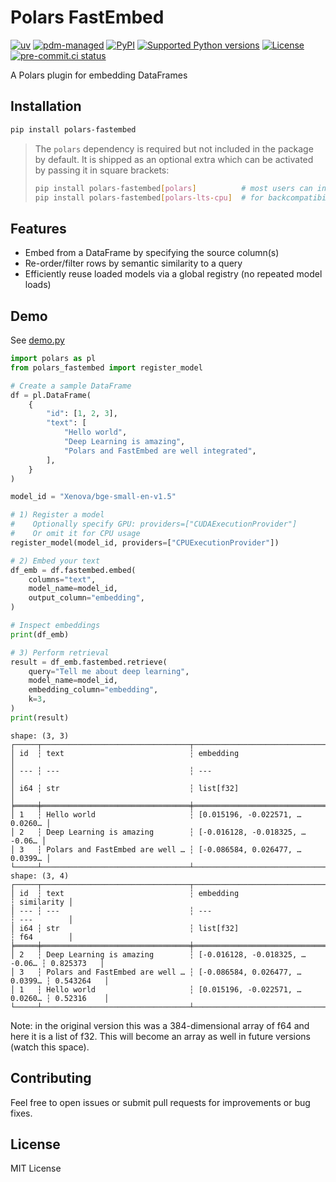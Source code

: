 # Polars FastEmbed

<!-- [![downloads](https://static.pepy.tech/badge/polars-fastembed/month)](https://pepy.tech/project/polars-fastembed) -->
[![uv](https://img.shields.io/endpoint?url=https://raw.githubusercontent.com/astral-sh/uv/main/assets/badge/v0.json)](https://github.com/astral-sh/uv)
[![pdm-managed](https://img.shields.io/badge/pdm-managed-blueviolet)](https://pdm.fming.dev)
[![PyPI](https://img.shields.io/pypi/v/polars-fastembed.svg)](https://pypi.org/project/polars-fastembed)
[![Supported Python versions](https://img.shields.io/pypi/pyversions/polars-fastembed.svg)](https://pypi.org/project/polars-fastembed)
[![License](https://img.shields.io/pypi/l/polars-fastembed.svg)](https://pypi.python.org/pypi/polars-fastembed)
[![pre-commit.ci status](https://results.pre-commit.ci/badge/github/lmmx/polars-fastembed/master.svg)](https://results.pre-commit.ci/latest/github/lmmx/polars-fastembed/master)

A Polars plugin for embedding DataFrames

## Installation

```bash
pip install polars-fastembed
```

> The `polars` dependency is required but not included in the package by default.
> It is shipped as an optional extra which can be activated by passing it in square brackets:
> ```bash
> pip install polars-fastembed[polars]          # most users can install regular Polars
> pip install polars-fastembed[polars-lts-cpu]  # for backcompatibility with older CPUs
> ```

## Features

- Embed from a DataFrame by specifying the source column(s)
- Re-order/filter rows by semantic similarity to a query
- Efficiently reuse loaded models via a global registry (no repeated model loads)

## Demo

See [demo.py](https://github.com/lmmx/polars-fastembed/tree/master/demo.py)

```py
import polars as pl
from polars_fastembed import register_model

# Create a sample DataFrame
df = pl.DataFrame(
    {
        "id": [1, 2, 3],
        "text": [
            "Hello world",
            "Deep Learning is amazing",
            "Polars and FastEmbed are well integrated",
        ],
    }
)

model_id = "Xenova/bge-small-en-v1.5"

# 1) Register a model
#    Optionally specify GPU: providers=["CUDAExecutionProvider"]
#    Or omit it for CPU usage
register_model(model_id, providers=["CPUExecutionProvider"])

# 2) Embed your text
df_emb = df.fastembed.embed(
    columns="text",
    model_name=model_id,
    output_column="embedding",
)

# Inspect embeddings
print(df_emb)

# 3) Perform retrieval
result = df_emb.fastembed.retrieve(
    query="Tell me about deep learning",
    model_name=model_id,
    embedding_column="embedding",
    k=3,
)
print(result)
```

```
shape: (3, 3)
┌─────┬─────────────────────────────────┬─────────────────────────────────┐
│ id  ┆ text                            ┆ embedding                       │
│ --- ┆ ---                             ┆ ---                             │
│ i64 ┆ str                             ┆ list[f32]                       │
╞═════╪═════════════════════════════════╪═════════════════════════════════╡
│ 1   ┆ Hello world                     ┆ [0.015196, -0.022571, … 0.0260… │
│ 2   ┆ Deep Learning is amazing        ┆ [-0.016128, -0.018325, … -0.06… │
│ 3   ┆ Polars and FastEmbed are well … ┆ [-0.086584, 0.026477, … 0.0399… │
└─────┴─────────────────────────────────┴─────────────────────────────────┘
shape: (3, 4)
┌─────┬─────────────────────────────────┬─────────────────────────────────┬────────────┐
│ id  ┆ text                            ┆ embedding                       ┆ similarity │
│ --- ┆ ---                             ┆ ---                             ┆ ---        │
│ i64 ┆ str                             ┆ list[f32]                       ┆ f64        │
╞═════╪═════════════════════════════════╪═════════════════════════════════╪════════════╡
│ 2   ┆ Deep Learning is amazing        ┆ [-0.016128, -0.018325, … -0.06… ┆ 0.825373   │
│ 3   ┆ Polars and FastEmbed are well … ┆ [-0.086584, 0.026477, … 0.0399… ┆ 0.543264   │
│ 1   ┆ Hello world                     ┆ [0.015196, -0.022571, … 0.0260… ┆ 0.52316    │
└─────┴─────────────────────────────────┴─────────────────────────────────┴────────────┘
```

Note: in the original version this was a 384-dimensional array of f64 and here it is a list of f32.
This will become an array as well in future versions (watch this space).

## Contributing

Feel free to open issues or submit pull requests for improvements or bug fixes.

## License

MIT License
